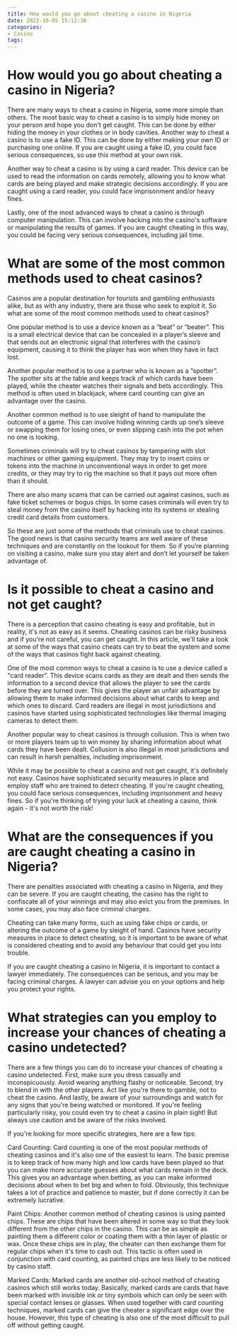 ```yaml
---
title: How would you go about cheating a casino in Nigeria
date: 2022-10-05 15:12:36
categories:
- Casino
tags:
---
```



#  How would you go about cheating a casino in Nigeria?

There are many ways to cheat a casino in Nigeria, some more simple than others. The most basic way to cheat a casino is to simply hide money on your person and hope you don't get caught. This can be done by either hiding the money in your clothes or in body cavities. Another way to cheat a casino is to use a fake ID. This can be done by either making your own ID or purchasing one online. If you are caught using a fake ID, you could face serious consequences, so use this method at your own risk. 

Another way to cheat a casino is by using a card reader. This device can be used to read the information on cards remotely, allowing you to know what cards are being played and make strategic decisions accordingly. If you are caught using a card reader, you could face imprisonment and/or heavy fines. 

Lastly, one of the most advanced ways to cheat a casino is through computer manipulation. This can involve hacking into the casino's software or manipulating the results of games. If you are caught cheating in this way, you could be facing very serious consequences, including jail time.

#  What are some of the most common methods used to cheat casinos?

Casinos are a popular destination for tourists and gambling enthusiasts alike, but as with any industry, there are those who seek to exploit it. So what are some of the most common methods used to cheat casinos?

One popular method is to use a device known as a “beat” or “beater”. This is a small electrical device that can be concealed in a player’s sleeve and that sends out an electronic signal that interferes with the casino’s equipment, causing it to think the player has won when they have in fact lost.

Another popular method is to use a partner who is known as a “spotter”. The spotter sits at the table and keeps track of which cards have been played, while the cheater watches their signals and bets accordingly. This method is often used in blackjack, where card counting can give an advantage over the casino.

Another common method is to use sleight of hand to manipulate the outcome of a game. This can involve hiding winning cards up one’s sleeve or swapping them for losing ones, or even slipping cash into the pot when no one is looking.

Sometimes criminals will try to cheat casinos by tampering with slot machines or other gaming equipment. They may try to insert coins or tokens into the machine in unconventional ways in order to get more credits, or they may try to rig the machine so that it pays out more often than it should.

There are also many scams that can be carried out against casinos, such as fake ticket schemes or bogus chips. In some cases criminals will even try to steal money from the casino itself by hacking into its systems or stealing credit card details from customers.

So these are just some of the methods that criminals use to cheat casinos. The good news is that casino security teams are well aware of these techniques and are constantly on the lookout for them. So if you’re planning on visiting a casino, make sure you stay alert and don’t let yourself be taken advantage of.

#  Is it possible to cheat a casino and not get caught?

There is a perception that casino cheating is easy and profitable, but in reality, it's not as easy as it seems. Cheating casinos can be risky business and if you're not careful, you can get caught. In this article, we'll take a look at some of the ways that casino cheats can try to beat the system and some of the ways that casinos fight back against cheating.

One of the most common ways to cheat a casino is to use a device called a "card reader". This device scans cards as they are dealt and then sends the information to a second device that allows the player to see the cards before they are turned over. This gives the player an unfair advantage by allowing them to make informed decisions about what cards to keep and which ones to discard. Card readers are illegal in most jurisdictions and casinos have started using sophisticated technologies like thermal imaging cameras to detect them.

Another popular way to cheat casinos is through collusion. This is when two or more players team up to win money by sharing information about what cards they have been dealt. Collusion is also illegal in most jurisdictions and can result in harsh penalties, including imprisonment.

While it may be possible to cheat a casino and not get caught, it's definitely not easy. Casinos have sophisticated security measures in place and employ staff who are trained to detect cheating. If you're caught cheating, you could face serious consequences, including imprisonment and heavy fines. So if you're thinking of trying your luck at cheating a casino, think again - it's not worth the risk!

#  What are the consequences if you are caught cheating a casino in Nigeria?

There are penalties associated with cheating a casino in Nigeria, and they can be severe. If you are caught cheating, the casino has the right to confiscate all of your winnings and may also evict you from the premises. In some cases, you may also face criminal charges.

Cheating can take many forms, such as using fake chips or cards, or altering the outcome of a game by sleight of hand. Casinos have security measures in place to detect cheating, so it is important to be aware of what is considered cheating and to avoid any behaviour that could get you into trouble.

If you are caught cheating a casino in Nigeria, it is important to contact a lawyer immediately. The consequences can be serious, and you may be facing criminal charges. A lawyer can advise you on your options and help you protect your rights.

#  What strategies can you employ to increase your chances of cheating a casino undetected?

There are a few things you can do to increase your chances of cheating a casino undetected. First, make sure you dress casually and inconspicuously. Avoid wearing anything flashy or noticeable. Second, try to blend in with the other players. Act like you're there to gamble, not to cheat the casino. And lastly, be aware of your surroundings and watch for any signs that you're being watched or monitored. If you're feeling particularly risky, you could even try to cheat a casino in plain sight! But always use caution and be aware of the risks involved.

If you're looking for more specific strategies, here are a few tips:

Card Counting: Card counting is one of the most popular methods of cheating casinos and it's also one of the easiest to learn. The basic premise is to keep track of how many high and low cards have been played so that you can make more accurate guesses about what cards remain in the deck. This gives you an advantage when betting, as you can make informed decisions about when to bet big and when to fold. Obviously, this technique takes a lot of practice and patience to master, but if done correctly it can be extremely lucrative.

Paint Chips: Another common method of cheating casinos is using painted chips. These are chips that have been altered in some way so that they look different from the other chips in the casino. This can be as simple as painting them a different color or coating them with a thin layer of plastic or wax. Once these chips are in play, the cheater can then exchange them for regular chips when it's time to cash out. This tactic is often used in conjunction with card counting, as painted chips are less likely to be noticed by casino staff.

Marked Cards: Marked cards are another old-school method of cheating casinos which still works today. Basically, marked cards are cards that have been marked with invisible ink or tiny symbols which can only be seen with special contact lenses or glasses. When used together with card counting techniques, marked cards can give the cheater a significant edge over the house. However, this type of cheating is also one of the most difficult to pull off without getting caught.
